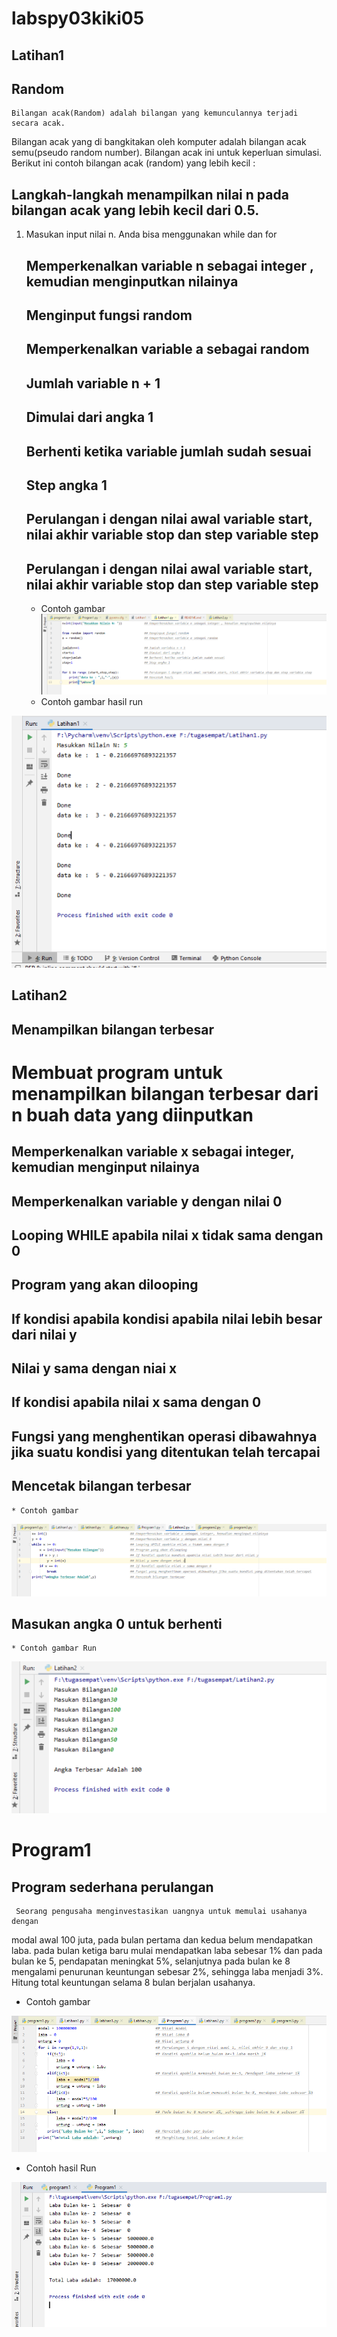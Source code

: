 # labspy03kiki05

## Latihan1
 ## Random
	Bilangan acak(Random) adalah bilangan yang kemunculannya terjadi secara acak.
Bilangan acak yang di bangkitakan oleh komputer adalah bilangan acak semu(pseudo random number).
Bilangan acak ini untuk keperluan simulasi.
  Berikut ini contoh bilangan acak (random) yang lebih kecil :
  ## Langkah-langkah menampilkan nilai n pada bilangan acak yang lebih kecil dari 0.5.

1. Masukan input nilai n. Anda bisa menggunakan while dan for
	## Memperkenalkan variable n sebagai integer , kemudian menginputkan nilainya
	## Menginput fungsi random
	## Memperkenalkan variable a sebagai random
	## Jumlah variable n + 1
	## Dimulai dari angka 1
	## Berhenti ketika variable jumlah sudah sesuai
	## Step angka 1
	## Perulangan i dengan nilai awal variable start, nilai akhir variable stop dan step variable step
	## Perulangan i dengan nilai awal variable start, nilai akhir variable stop dan step variable step

   * Contoh gambar
![input end](https://github.com/dilah199/labspy03dila/blob/master/gambar/Latihan1.PNG)
   * Contoh gambar hasil run

![output end](https://github.com/dilah199/labspy03dila/blob/master/gambar/RUNLATIHAN1.PNG)


## Latihan2
   ## Menampilkan bilangan terbesar
# Membuat program untuk menampilkan bilangan terbesar dari n buah data yang diinputkan

  ## Memperkenalkan variable x sebagai integer, kemudian menginput nilainya
  ## Memperkenalkan variable y dengan nilai 0
  ## Looping WHILE apabila nilai x tidak sama dengan 0
  ## Program yang akan dilooping
  ## If kondisi apabila kondisi apabila nilai lebih besar dari nilai y
  ## Nilai y sama dengan niai x
  ## If kondisi apabila nilai x sama dengan 0
  ## Fungsi yang menghentikan operasi dibawahnya jika suatu kondisi yang ditentukan telah tercapai
  ## Mencetak bilangan terbesar

    * Contoh gambar
![input end](https://github.com/dilah199/labspy03dila/blob/master/gambar/Latihan2.PNG)

 ## Masukan angka 0 untuk berhenti
    * Contoh gambar Run
![output end](https://github.com/dilah199/labspy03dila/blob/master/gambar/RunLatihan2.PNG)


# Program1
 ## Program sederhana perulangan
     Seorang pengusaha menginvestasikan uangnya untuk memulai usahanya dengan
modal awal 100 juta, pada bulan pertama dan kedua belum mendapatkan laba. pada
bulan ketiga baru mulai mendapatkan laba sebesar 1% dan pada bulan ke 5,
pendapatan meningkat 5%, selanjutnya pada bulan ke 8 mengalami penurunan
keuntungan sebesar 2%, sehingga laba menjadi 3%. Hitung total keuntungan selama 8
bulan berjalan usahanya.

   * Contoh gambar

![input end](https://github.com/dilah199/labspy03dila/blob/master/gambar/Program1.PNG)

   * Contoh hasil Run

![output end](https://github.com/dilah199/labspy03dila/blob/master/gambar/RunProgram1.PNG)
